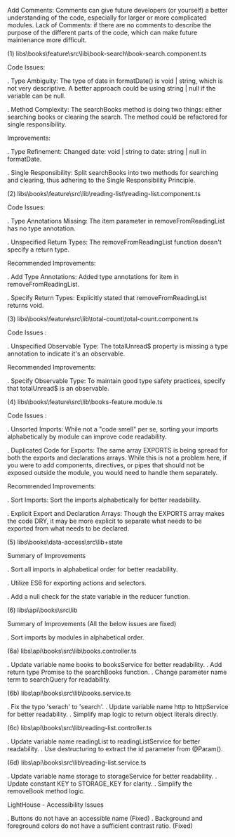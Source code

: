 Add Comments: Comments can give future developers (or yourself) a better understanding of the code, especially for larger or more complicated modules.
Lack of Comments: if there are no comments to describe the purpose of the different parts of the code, which can make future maintenance more difficult.

(1) libs\books\feature\src\lib\book-search\book-search.component.ts

Code Issues:

. Type Ambiguity: The type of date in formatDate() is void | string, which is not very descriptive. A better approach could be using string | null if the variable can be null.

. Method Complexity: The searchBooks method is doing two things: either searching books or clearing the search. The method could be refactored for single responsibility.

Improvements:

. Type Refinement: Changed date: void | string to date: string | null in formatDate.

. Single Responsibility: Split searchBooks into two methods for searching and clearing, thus adhering to the Single Responsibility Principle.

(2) libs\books\feature\src\lib\reading-list\reading-list.component.ts

Code Issues:

. Type Annotations Missing: The item parameter in removeFromReadingList has no type annotation.

. Unspecified Return Types: The removeFromReadingList function doesn't specify a return type.

Recommended Improvements:

. Add Type Annotations: Added type annotations for item in removeFromReadingList.

. Specify Return Types: Explicitly stated that removeFromReadingList returns void.

(3) libs\books\feature\src\lib\total-count\total-count.component.ts

Code Issues :

. Unspecified Observable Type: The totalUnread\$ property is missing a type annotation to indicate it's an observable.

Recommended Improvements:

. Specify Observable Type: To maintain good type safety practices, specify that totalUnread\$ is an observable.

(4) libs\books\feature\src\lib\books-feature.module.ts

Code Issues :

. Unsorted Imports: While not a "code smell" per se, sorting your imports alphabetically by module can improve code readability.

. Duplicated Code for Exports: The same array EXPORTS is being spread for both the exports and declarations arrays. While this is not a problem here, if you were to add components, directives, or pipes that should not be exposed outside the module, you would need to handle them separately.

Recommended Improvements:

. Sort Imports: Sort the imports alphabetically for better readability.

. Explicit Export and Declaration Arrays: Though the EXPORTS array makes the code DRY, it may be more explicit to separate what needs to be exported from what needs to be declared.

(5) libs\books\data-access\src\lib\+state

Summary of Improvements

. Sort all imports in alphabetical order for better readability.

. Utilize ES6 for exporting actions and selectors.

. Add a null check for the state variable in the reducer function.

(6) libs\api\books\src\lib

Summary of Improvements (All the below issues are fixed)

. Sort imports by modules in alphabetical order.

(6a) libs\api\books\src\lib\books.controller.ts

. Update variable name books to booksService for better readability.
. Add return type Promise<any> to the searchBooks function.
. Change parameter name term to searchQuery for readability.

(6b) libs\api\books\src\lib\books.service.ts

. Fix the typo 'serach' to 'search'.
. Update variable name http to httpService for better readability.
. Simplify map logic to return object literals directly.

(6c) libs\api\books\src\lib\reading-list.controller.ts

. Update variable name readingList to readingListService for better readability.
. Use destructuring to extract the id parameter from @Param().

(6d) libs\api\books\src\lib\reading-list.service.ts

. Update variable name storage to storageService for better readability.
. Update constant KEY to STORAGE_KEY for clarity.
. Simplify the removeBook method logic.

LightHouse - Accessibility Issues

. Buttons do not have an accessible name (Fixed)
. Background and foreground colors do not have a sufficient contrast ratio. (Fixed)
